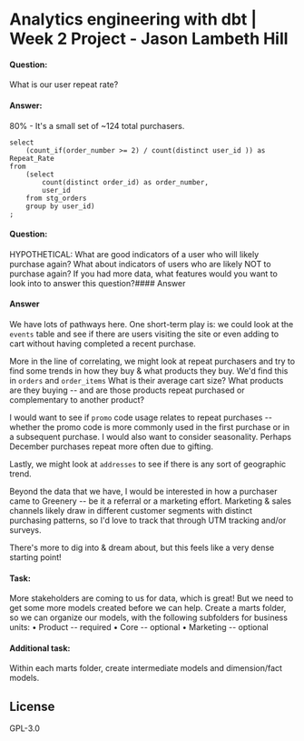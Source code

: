 # Analytics engineering with dbt | Week 2 Project - Jason Lambeth Hill

#### Question: 
What is our user repeat rate? 
####    Answer: 
80% - It's a small set of ~124 total purchasers.

```
select
    (count_if(order_number >= 2) / count(distinct user_id )) as Repeat_Rate
from
    (select
        count(distinct order_id) as order_number,
        user_id
    from stg_orders
    group by user_id) 
;
```

#### Question: 
HYPOTHETICAL: What are good indicators of a user who will likely purchase again? What about indicators of users who are likely NOT to purchase again? If you had more data, what features would you want to look into to answer this question?#### Answer
#### Answer
We have lots of pathways here. One short-term play is: we could look at the `events` table and see if there are users visiting the site or even adding to cart without having completed a recent purchase.

More in the line of correlating, we might look at repeat purchasers and try to find some trends in how they buy & what products they buy. We'd find this in `orders` and `order_items` What is their average cart size? What products are they buying -- and are those products repeat purchased or complementary to another product? 

I would want to see if `promo` code usage relates to repeat purchases -- whether the promo code is more commonly used in the first purchase or in a subsequent purchase. I would also want to consider seasonality. Perhaps December purchases repeat more often due to gifting.

Lastly, we might look at `addresses` to see if there is any sort of geographic trend.

Beyond the data that we have, I would be interested in how a purchaser came to Greenery -- be it a referral or a marketing effort. Marketing & sales channels likely draw in different customer segments with distinct purchasing patterns, so I'd love to track that through UTM tracking and/or surveys. 

There's more to dig into & dream about, but this feels like a very dense starting point!

#### Task: 
More stakeholders are coming to us for data, which is great! But we need to get some more models created before we can help. Create a marts folder, so we can organize our models, with the following subfolders for business units:
• Product -- required
• Core -- optional
• Marketing -- optional 

#### Additional task:
Within each marts folder, create intermediate models and dimension/fact models.




## License
GPL-3.0
